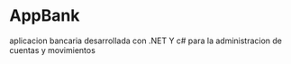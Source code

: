 # AppBank
aplicacion bancaria desarrollada con .NET Y c# para la administracion de cuentas y movimientos 
